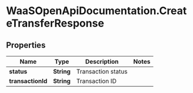 # WaaSOpenApiDocumentation.CreateTransferResponse

## Properties

Name | Type | Description | Notes
------------ | ------------- | ------------- | -------------
**status** | **String** | Transaction status | 
**transactionId** | **String** | Transaction ID | 


